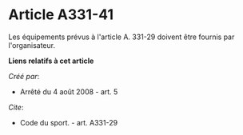 # Article A331-41

Les équipements prévus à l'article A. 331-29 doivent être fournis par l'organisateur.

**Liens relatifs à cet article**

_Créé par_:

  - Arrêté du 4 août 2008 - art. 5

_Cite_:

  - Code du sport. - art. A331-29
